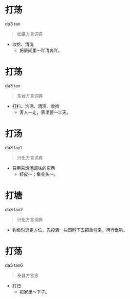 # 打荡
da3 tan
> 如皋方言词典
- 收拾、清洗
  - 把房间里～吖清爽吖。

# 打荡
da3 tan
> 东台方言词典
- 打扫、洗涤、清理、收拾
  - 客人一走，家里要～半天。

# 打汤
da3 tan1
> 兴化方言词典
- 只用来烧汤调味的东西
  - 虾皮～；鱼骨头～。

# 打塘
da3 tan2
> 兴化方言词典
- 钓鱼时选定方位，先投洒一些饵料下去把鱼引来，再行垂钓。

# 打荡
da3 tan6
> 泰县方言志
- 打扫
  - 把家里～下子。
